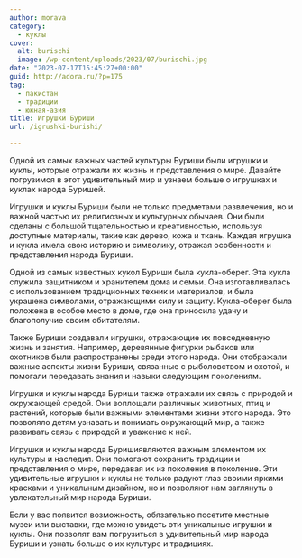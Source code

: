 ```yaml
---
author: morava
category:
  - куклы
cover:
  alt: burischi
  image: /wp-content/uploads/2023/07/burischi.jpg
date: "2023-07-17T15:45:27+00:00"
guid: http://adora.ru/?p=175
tag:
  - пакистан
  - традиции
  - южная-азия
title: Игрушки Буриши
url: /igrushki-burishi/

---
```

Одной из самых важных частей культуры Буриши были игрушки и куклы, которые отражали их жизнь и представления о мире. Давайте погрузимся в этот удивительный мир и узнаем больше о игрушках и куклах народа Буришей.

Игрушки и куклы Буриши были не только предметами развлечения, но и важной частью их религиозных и культурных обычаев. Они были сделаны с большой тщательностью и креативностью, используя доступные материалы, такие как дерево, кожа и ткань. Каждая игрушка и кукла имела свою историю и символику, отражая особенности и представления народа Буриши.

Одной из самых известных кукол Буриши была кукла-оберег. Эта кукла служила защитником и хранителем дома и семьи. Она изготавливалась с использованием традиционных техник и материалов, и была украшена символами, отражающими силу и защиту. Кукла-оберег была положена в особое место в доме, где она приносила удачу и благополучие своим обитателям.

Также Буриши создавали игрушки, отражающие их повседневную жизнь и занятия. Например, деревянные фигурки рыбаков или охотников были распространены среди этого народа. Они отображали важные аспекты жизни Буриши, связанные с рыболовством и охотой, и помогали передавать знания и навыки следующим поколениям.

Игрушки и куклы народа Буриши также отражали их связь с природой и окружающей средой. Они воплощали различных животных, птиц и растений, которые были важными элементами жизни этого народа. Это позволяло детям узнавать и понимать окружающий мир, а также развивать связь с природой и уважение к ней.

Игрушки и куклы народа Буришиявляются важным элементом их культуры и наследия. Они помогают сохранить традиции и представления о мире, передавая их из поколения в поколение. Эти удивительные игрушки и куклы не только радуют глаз своими яркими красками и уникальным дизайном, но и позволяют нам заглянуть в увлекательный мир народа Буриши.

Если у вас появится возможность, обязательно посетите местные музеи или выставки, где можно увидеть эти уникальные игрушки и куклы. Они позволят вам погрузиться в удивительный мир народа Буриши и узнать больше о их культуре и традициях.
